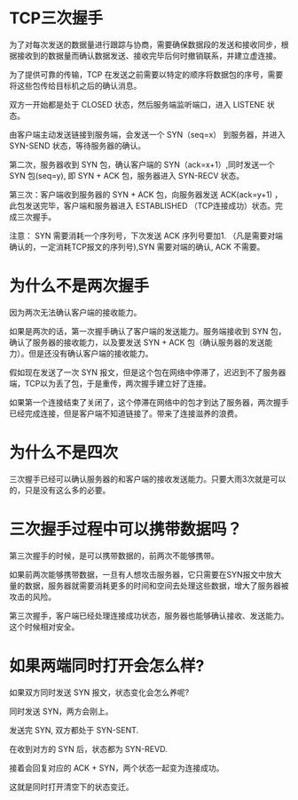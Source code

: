 # TCP三次握手
为了对每次发送的数据量进行跟踪与协商，需要确保数据段的发送和接收同步，根据接收到的数据量而确认数据发送、接收完毕后何时撤销联系，并建立虚连接。

为了提供可靠的传输，TCP 在发送之前需要以特定的顺序将数据包的序号，需要将这些包传给目标机之后的确认消息。

双方一开始都是处于 CLOSED 状态，然后服务端监听端口，进入 LISTENE 状态。


由客户端主动发送链接到服务端，会发送一个 SYN（seq=x） 到服务器，并进入 SYN-SEND 状态，等待服务器的确认。

第二次，服务器收到 SYN 包，确认客户端的 SYN（ack=x+1）,同时发送一个 SYN 包(seq=y), 即 SYN + ACK 包，服务器进入 SYN-RECV 状态。


第三次：客户端收到服务器的 SYN + ACK 包，向服务器发送 ACK(ack=y+1) ，此包发送完毕，客户端和服务器进入 ESTABLISHED （TCP连接成功）状态。完成三次握手。

注意：
SYN 需要消耗一个序列号，下次发送 ACK 序列号要加1. （凡是需要对端确认的，一定消耗TCP报文的序列号),SYN 需要对端的确认, ACK 不需要。


# 为什么不是两次握手
因为两次无法确认客户端的接收能力。


如果是两次的话，第一次握手确认了客户端的发送能力。服务端接收到 SYN 包，确认了服务器的接收能力，以及要发送 SYN + ACK 包（确认服务器的发送能力）。但是还没有确认客户端的接收能力。

假如现在发送了一次 SYN 报文，但是这个包在网络中停滞了，迟迟到不了服务器端，TCP以为丢了包，于是重传，两次握手建立好了连接。

如果第一个连接结束了关闭了，这个停滞在网络中的包才到达了服务器，两次握手已经完成连接，但是客户端不知道链接了。带来了连接滋养的浪费。


# 为什么不是四次
三次握手已经可以确认服务器的和客户端的接收发送能力。只要大雨3次就是可以的，只是没有这么多的必要。



# 三次握手过程中可以携带数据吗？

第三次握手的时候，是可以携带数据的，前两次不能够携带。

如果前两次能够携带数据，一旦有人想攻击服务器，它只需要在SYN报文中放大量的数据，服务器就需要消耗更多的时间和空间去处理这些数据，增大了服务器被攻击的风险。


第三次握手，客户端已经处理连接成功状态，服务器也能够确认接收、发送能力。这个时候相对安全。



# 如果两端同时打开会怎么样?
如果双方同时发送 SYN 报文，状态变化会怎么养呢?

同时发送 SYN，两方会刚上。

发送完 SYN, 双方都处于 SYN-SENT.

在收到对方的 SYN 后，状态都为 SYN-REVD.

接着会回复对应的 ACK + SYN，两个状态一起变为连接成功。

这就是同时打开清空下的状态变迁。

